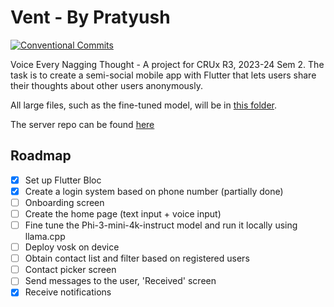 # Vent - By Pratyush
[![Conventional Commits](https://img.shields.io/badge/Conventional%20Commits-1.0.0-%23FE5196?logo=conventionalcommits&logoColor=white)](https://conventionalcommits.org)

Voice Every Nagging Thought - A project for CRUx R3, 2023-24 Sem 2.
The task is to create a semi-social mobile app with Flutter that lets users share their thoughts
about other users anonymously.

All large files, such as the fine-tuned model, will be in [this folder](https://drive.google.com/drive/folders/1RM144zNfT8wIwAU7H0xQPsNJ7UWmH3V1?usp=sharing).

The server repo can be found [here](https://github.com/RedMiner2005/vent-crux-backend)

## Roadmap
- [x] Set up Flutter Bloc
- [x] Create a login system based on phone number (partially done)
- [ ] Onboarding screen
- [ ] Create the home page (text input + voice input)
- [ ] Fine tune the Phi-3-mini-4k-instruct model and run it locally using llama.cpp
- [ ] Deploy vosk on device
- [ ] Obtain contact list and filter based on registered users
- [ ] Contact picker screen
- [ ] Send messages to the user, 'Received' screen
- [x] Receive notifications
